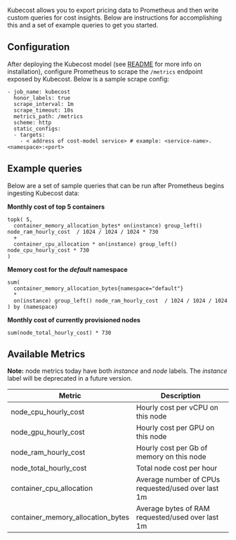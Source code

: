 Kubecost allows you to export pricing data to Prometheus and then write custom queries for cost insights. Below are instructions for accomplishing this and a set of example queries to get you started.

## Configuration

After deploying the Kubecost model (see [README](README.md) for more info on installation), configure Prometheus to scrape the `/metrics` endpoint exposed by Kubecost. Below is a sample scrape config:

```
- job_name: kubecost
  honor_labels: true
  scrape_interval: 1m
  scrape_timeout: 10s
  metrics_path: /metrics
  scheme: http
  static_configs:
  - targets:
    - < address of cost-model service> # example: <service-name>.<namespace>:<port>
``` 

## Example queries

Below are a set of sample queries that can be run after Prometheus begins ingesting Kubecost data:

__Monthly cost of top 5 containers__

```
topk( 5, 
  container_memory_allocation_bytes* on(instance) group_left() node_ram_hourly_cost  / 1024 / 1024 / 1024 * 730
  + 
  container_cpu_allocation * on(instance) group_left() node_cpu_hourly_cost * 730
)
```

__Memory cost for the *default* namespace__

```
sum(
  container_memory_allocation_bytes{namespace="default"} 
  * 
  on(instance) group_left() node_ram_hourly_cost  / 1024 / 1024 / 1024
) by (namespace)
```

__Monthly cost of currently provisioned nodes__

```
sum(node_total_hourly_cost) * 730
```


## Available Metrics

**Note:** node metrics today have both *instance* and *node* labels. The *instance* label will be deprecated in a future version.

| Metric       | Description                                                                                            |
| ------------ | ------------------------------------------------------------------------------------------------------ |
| node_cpu_hourly_cost | Hourly cost per vCPU on this node  |
| node_gpu_hourly_cost | Hourly cost per GPU on this node  |
| node_ram_hourly_cost   | Hourly cost per Gb of memory on this node                       |
| node_total_hourly_cost   | Total node cost per hour                       |
| container_cpu_allocation   | Average number of CPUs requested/used over last 1m                      |
| container_memory_allocation_bytes   | Average bytes of RAM requested/used over last 1m                 |

